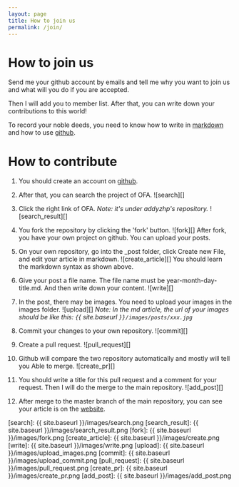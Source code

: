 ```yaml
---
layout: page
title: How to join us
permalink: /join/
---
```


How to join us
=======

Send me your github account by emails and tell me why you want to join us and what will you do if you are accepted.

Then I will add you to member list. After that, you can write down your contributions to this world!

To record your noble deeds, you need to know how to write in [markdown][] and how to use [github][].

[markdown]: https://daringfireball.net/projects/markdown/syntax
[github]: https://github.com

How to contribute
=======

1. You should create an account on [github][].

2. After that, you can search the project of OFA.
![search][]

3. Click the right link of OFA. *Note: it's under addyzhp's repository.*
![search_result][]

4. You fork the repository by clicking the 'fork' button.
![fork][]
  After fork, you have your own project on github. You can upload your posts.

5. On your own repository, go into the _post folder, click Create new File, and edit your article in markdown.
![create_article][]
  You should learn the markdown syntax as shown above.

6. Give your post a file name. The file name must be year-month-day-title.md. And then write down your content.
![write][]

7. In the post, there may be images. You need to upload your images in the images folder.
![upload][]
  *Note: In the md article, the url of your images should be like this: 
  `{`{ site.baseurl `}}/images/posts/xxx.jpg`*

8. Commit your changes to your own repository.
![commit][]

9. Create a pull request.
![pull_request][]

10. Github will compare the two repository automatically and mostly will tell you Able to merge.
![create_pr][]

11. You should write a title for this pull request and a comment for your request. Then I will do the merge to the main repository.
![add_post][]

12. After merge to the master branch of the main repository, you can see your article is on the [website][].

[search]: {{ site.baseurl }}/images/search.png
[search_result]: {{ site.baseurl }}/images/search_result.png
[fork]: {{ site.baseurl }}/images/fork.png
[create_article]: {{ site.baseurl }}/images/create.png
[write]: {{ site.baseurl }}/images/write.png
[upload]: {{ site.baseurl }}/images/upload_images.png
[commit]: {{ site.baseurl }}/images/upload_commit.png
[pull_request]: {{ site.baseurl }}/images/pull_request.png
[create_pr]: {{ site.baseurl }}/images/create_pr.png
[add_post]: {{ site.baseurl }}/images/add_post.png

[website]: https://addyzhp.github.io/OpenForAll/
